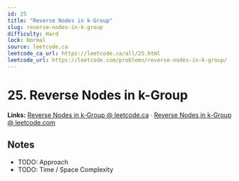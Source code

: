 ```yaml
--- 
id: 25
title: "Reverse Nodes in k-Group"
slug: reverse-nodes-in-k-group
difficulty: Hard
lock: Normal
source: leetcode.ca
leetcode_ca_url: https://leetcode.ca/all/25.html
leetcode_url: https://leetcode.com/problems/reverse-nodes-in-k-group/
---
```


# 25. Reverse Nodes in k-Group

**Links:** [Reverse Nodes in k-Group @ leetcode.ca](https://leetcode.ca/all/25.html) · [Reverse Nodes in k-Group @ leetcode.com](https://leetcode.com/problems/reverse-nodes-in-k-group/)

## Notes
- TODO: Approach
- TODO: Time / Space Complexity
